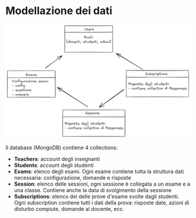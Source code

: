 # Modellazione dei dati

![](./assets/database-model.png)

Il database (MongoDB) contiene 4 collections:

- **Teachers**: account degli insegnanti
- **Students**: account degli studenti
- **Exams**: elenco degli esami. Ogni esame contiene tutta la struttura dati necessaria: configurazione, domande e risposte
- **Session**: elenco delle sessioni, ogni sessione è collegata a un esame e a una classe. Contiene anche la data di svolgimento della sessione
- **Subscriptions**: elenco dei delle prove d'esame svolte dagli studenti. Ogni subscription contiene tutti i dati della prova: risposte date, azioni di disturbo compiute, domande al docente, ecc.
